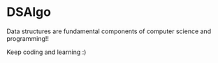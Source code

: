 # DSAlgo

Data structures are fundamental components of computer science and programming!! 

Keep coding and learning :)
